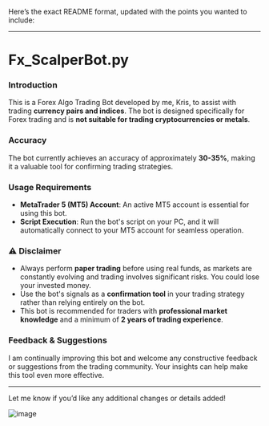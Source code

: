 Here’s the exact README format, updated with the points you wanted to include:

---

# Fx_ScalperBot.py

### Introduction
This is a Forex Algo Trading Bot developed by me, Kris, to assist with trading **currency pairs and indices**. The bot is designed specifically for Forex trading and is **not suitable for trading cryptocurrencies or metals**.

### Accuracy
The bot currently achieves an accuracy of approximately **30-35%**, making it a valuable tool for confirming trading strategies.

### Usage Requirements
- **MetaTrader 5 (MT5) Account**: An active MT5 account is essential for using this bot.
- **Script Execution**: Run the bot's script on your PC, and it will automatically connect to your MT5 account for seamless operation.

### ⚠️ Disclaimer
- Always perform **paper trading** before using real funds, as markets are constantly evolving and trading involves significant risks. You could lose your invested money.
- Use the bot's signals as a **confirmation tool** in your trading strategy rather than relying entirely on the bot.
- This bot is recommended for traders with **professional market knowledge** and a minimum of **2 years of trading experience**.

### Feedback & Suggestions
I am continually improving this bot and welcome any constructive feedback or suggestions from the trading community. Your insights can help make this tool even more effective.

---

Let me know if you’d like any additional changes or details added!




![image](https://github.com/user-attachments/assets/f433890e-6f7e-4ad0-b206-21faf0738e6e)
